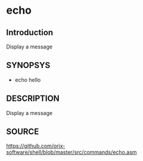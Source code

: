 # echo

## Introduction

Display a message

## SYNOPSYS

+ echo hello

## DESCRIPTION

Display a message

## SOURCE

https://github.com/orix-software/shell/blob/master/src/commands/echo.asm
